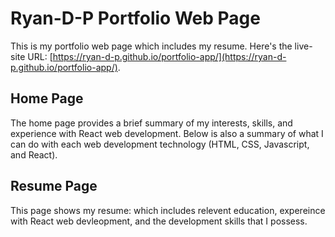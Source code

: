 # Ryan-D-P Portfolio Web Page

This is my portfolio web page which includes my resume. Here's the live-site URL: [https://ryan-d-p.github.io/portfolio-app/](https://ryan-d-p.github.io/portfolio-app/).

## Home Page

The home page provides a brief summary of my interests, skills, and experience with React web development. Below is also a summary of what I can do with each web development technology (HTML, CSS, Javascript, and React).

## Resume Page

This page shows my resume: which includes relevent education, expereince with React web devleopment, and the development skills that I possess.